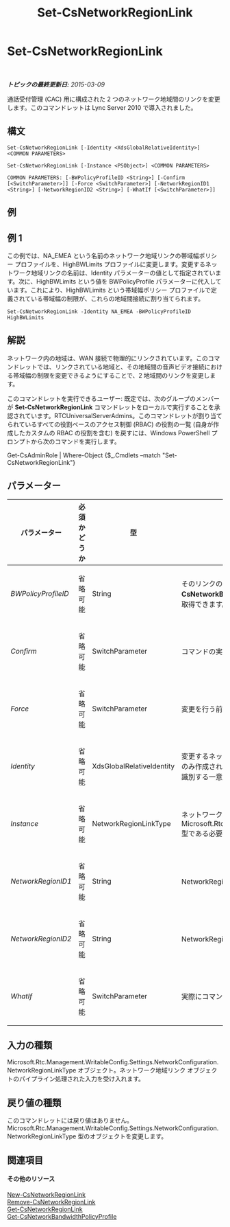 ﻿---
title: Set-CsNetworkRegionLink
TOCTitle: Set-CsNetworkRegionLink
ms:assetid: b3d5d203-2aa7-4a54-93d4-30bcda391d68
ms:mtpsurl: https://technet.microsoft.com/ja-jp/library/Gg412867(v=OCS.15)
ms:contentKeyID: 48273318
ms.date: 05/19/2016
mtps_version: v=OCS.15
ms.translationtype: HT
---

# Set-CsNetworkRegionLink

 

_**トピックの最終更新日:** 2015-03-09_

通話受付管理 (CAC) 用に構成された 2 つのネットワーク地域間のリンクを変更します。このコマンドレットは Lync Server 2010 で導入されました。

## 構文

    Set-CsNetworkRegionLink [-Identity <XdsGlobalRelativeIdentity>] <COMMON PARAMETERS>

    Set-CsNetworkRegionLink [-Instance <PSObject>] <COMMON PARAMETERS>

    COMMON PARAMETERS: [-BWPolicyProfileID <String>] [-Confirm [<SwitchParameter>]] [-Force <SwitchParameter>] [-NetworkRegionID1 <String>] [-NetworkRegionID2 <String>] [-WhatIf [<SwitchParameter>]]

## 例

## 例 1

この例では、NA\_EMEA という名前のネットワーク地域リンクの帯域幅ポリシー プロファイルを、HighBWLimits プロファイルに変更します。変更するネットワーク地域リンクの名前は、Identity パラメーターの値として指定されています。次に、HighBWLimits という値を BWPolicyProfile パラメーターに代入しています。これにより、HighBWLimits という帯域幅ポリシー プロファイルで定義されている帯域幅の制限が、これらの地域間接続に割り当てられます。

    Set-CsNetworkRegionLink -Identity NA_EMEA -BWPolicyProfileID HighBWLimits

## 解説

ネットワーク内の地域は、WAN 接続で物理的にリンクされています。このコマンドレットでは、リンクされている地域と、その地域間の音声ビデオ接続における帯域幅の制限を変更できるようにすることで、2 地域間のリンクを変更します。

このコマンドレットを実行できるユーザー: 既定では、次のグループのメンバーが **Set-CsNetworkRegionLink** コマンドレットをローカルで実行することを承認されています。RTCUniversalServerAdmins。このコマンドレットが割り当てられているすべての役割ベースのアクセス制御 (RBAC) の役割の一覧 (自身が作成したカスタムの RBAC の役割を含む) を戻すには、Windows PowerShell プロンプトから次のコマンドを実行します。

Get-CsAdminRole | Where-Object {$\_.Cmdlets –match "Set-CsNetworkRegionLink"}

## パラメーター


<table>
<colgroup>
<col style="width: 25%" />
<col style="width: 25%" />
<col style="width: 25%" />
<col style="width: 25%" />
</colgroup>
<thead>
<tr class="header">
<th>パラメーター</th>
<th>必須かどうか</th>
<th>型</th>
<th>説明</th>
</tr>
</thead>
<tbody>
<tr class="odd">
<td><p><em>BWPolicyProfileID</em></p></td>
<td><p>省略可能</p></td>
<td><p>String</p></td>
<td><p>そのリンクの制限を定義する、帯域幅のポリシー プロファイル ID。<strong>Get-CsNetworkBandwidthPolicyProfile</strong> コマンドレットを呼び出すと、利用可能なプロファイルの一覧を取得できます。</p></td>
</tr>
<tr class="even">
<td><p><em>Confirm</em></p></td>
<td><p>省略可能</p></td>
<td><p>SwitchParameter</p></td>
<td><p>コマンドの実行前に確認メッセージが表示されます。</p></td>
</tr>
<tr class="odd">
<td><p><em>Force</em></p></td>
<td><p>省略可能</p></td>
<td><p>SwitchParameter</p></td>
<td><p>変更を行う前に表示されるように設定されているすべての確認メッセージを表示しないようにします。</p></td>
</tr>
<tr class="even">
<td><p><em>Identity</em></p></td>
<td><p>省略可能</p></td>
<td><p>XdsGlobalRelativeIdentity</p></td>
<td><p>変更するネットワーク地域リンクの一意の識別子。ネットワーク地域リンクは、グローバル スコープでのみ作成されるため、この識別子にスコープを指定する必要はありません。その代わり、そのリンクを識別する一意の名前を表す文字列を含みます。</p></td>
</tr>
<tr class="odd">
<td><p><em>Instance</em></p></td>
<td><p>省略可能</p></td>
<td><p>NetworkRegionLinkType</p></td>
<td><p>ネットワーク地域リンクに対するオブジェクト参照。このオブジェクトは、Microsoft.Rtc.Management.WritableConfig.Settings.NetworkConfiguration.NetworkRegionLinkType 型である必要があります。<strong>Get-CsNetworkRegionLink</strong> コマンドレットを呼び出すと取得できます。</p></td>
</tr>
<tr class="even">
<td><p><em>NetworkRegionID1</em></p></td>
<td><p>省略可能</p></td>
<td><p>String</p></td>
<td><p>NetworkRegionID2 プロパティで識別される地域にリンクされている地域の ID (NetworkRegionID)。</p></td>
</tr>
<tr class="odd">
<td><p><em>NetworkRegionID2</em></p></td>
<td><p>省略可能</p></td>
<td><p>String</p></td>
<td><p>NetworkRegionID1 プロパティで識別される地域にリンクされている地域の ID (NetworkRegionID)。</p></td>
</tr>
<tr class="even">
<td><p><em>WhatIf</em></p></td>
<td><p>省略可能</p></td>
<td><p>SwitchParameter</p></td>
<td><p>実際にコマンドを実行しなくてもコマンドの実行結果がわかります。</p></td>
</tr>
</tbody>
</table>


## 入力の種類

Microsoft.Rtc.Management.WritableConfig.Settings.NetworkConfiguration.NetworkRegionLinkType オブジェクト。ネットワーク地域リンク オブジェクトのパイプライン処理された入力を受け入れます。

## 戻り値の種類

このコマンドレットには戻り値はありません。Microsoft.Rtc.Management.WritableConfig.Settings.NetworkConfiguration.NetworkRegionLinkType 型のオブジェクトを変更します。

## 関連項目

#### その他のリソース

[New-CsNetworkRegionLink](new-csnetworkregionlink.md)  
[Remove-CsNetworkRegionLink](remove-csnetworkregionlink.md)  
[Get-CsNetworkRegionLink](get-csnetworkregionlink.md)  
[Get-CsNetworkBandwidthPolicyProfile](get-csnetworkbandwidthpolicyprofile.md)


